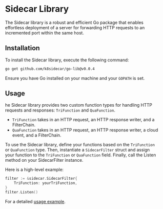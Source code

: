 # Sidecar Library

The Sidecar library is a robust and efficient Go package that enables effortless deployment of a server for forwarding HTTP requests to an incremented port within the same host.

## Installation

To install the Sidecar library, execute the following command:

```bash
go get github.com/k8sidecar/go-lib@v0.0.4
```

Ensure you have Go installed on your machine and your `GOPATH` is set.

## Usage

he Sidecar library provides two custom function types for handling HTTP requests and responses: `TriFunction` and `QuaFunction`.

-   `TriFunction` takes in an HTTP request, an HTTP response writer, and a FilterChain.
-   `QuaFunction` takes in an HTTP request, an HTTP response writer, a cloud event, and a FilterChain.

To use the Sidecar library, define your functions based on the `TriFunction` or `QuaFunction` type. Then, instantiate a `SidecarFilter` struct and assign your function to the `TriFunction` or `QuaFunction` field. Finally, call the Listen method on your SidecarFilter instance.

Here is a high-level example:

```go
filter := &sidecar.SidecarFilter{
    TriFunction: yourTriFunction,
}
filter.Listen()
```

For a detailed [usage example](https://github/).
